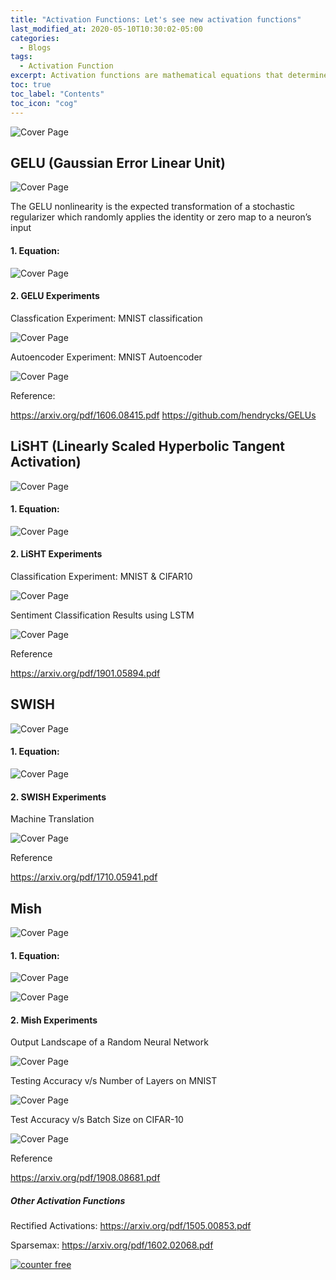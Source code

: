 ```yaml
---
title: "Activation Functions: Let's see new activation functions"
last_modified_at: 2020-05-10T10:30:02-05:00
categories:
  - Blogs
tags:
  - Activation Function
excerpt: Activation functions are mathematical equations that determine the output of a neural network.
toc: true
toc_label: "Contents"
toc_icon: "cog"
---
```


![Cover Page](https://missinglink.ai/wp-content/uploads/2018/11/activationfunction-1.png)

## GELU (Gaussian Error Linear Unit)

![Cover Page](/assets/images/gelu.png)

The GELU nonlinearity is the expected transformation of a stochastic regularizer which randomly applies the identity or zero map to a neuron’s input

#### 1. Equation:

![Cover Page](/assets/images/gelu_eq.png)

#### 2. GELU Experiments

Classfication Experiment: MNIST classification

![Cover Page](/assets/images/gelu_exp1.png)

Autoencoder Experiment: MNIST Autoencoder

![Cover Page](/assets/images/gelu_exp2.png)

Reference:

https://arxiv.org/pdf/1606.08415.pdf
https://github.com/hendrycks/GELUs

## LiSHT (Linearly Scaled Hyperbolic Tangent Activation)

![Cover Page](/assets/images/lisht.png)

#### 1. Equation:

![Cover Page](/assets/images/lisht_eq.png)

#### 2. LiSHT Experiments

Classification Experiment: MNIST & CIFAR10

![Cover Page](/assets/images/lisht_exp1.png)

Sentiment Classification Results using LSTM

![Cover Page](/assets/images/lisht_exp2.png)


Reference

https://arxiv.org/pdf/1901.05894.pdf

## SWISH

![Cover Page](/assets/images/swish.png)

#### 1. Equation:

![Cover Page](/assets/images/swish_eq.png)

#### 2. SWISH Experiments

Machine Translation

![Cover Page](/assets/images/swish_exp1.png)

Reference

https://arxiv.org/pdf/1710.05941.pdf

## Mish

![Cover Page](/assets/images/mish.png)

#### 1. Equation:

![Cover Page](/assets/images/mish_eq.png)

![Cover Page](/assets/images/mish_eq2.png)

#### 2. Mish Experiments

Output Landscape of a Random Neural Network

![Cover Page](/assets/images/mish_exp1.png)

Testing Accuracy v/s Number of Layers on MNIST

![Cover Page](/assets/images/mish_exp2.png)

Test Accuracy v/s Batch Size on CIFAR-10

![Cover Page](/assets/images/mish_exp3.png)


Reference

https://arxiv.org/pdf/1908.08681.pdf



##### Other Activation Functions

Rectified Activations: https://arxiv.org/pdf/1505.00853.pdf

Sparsemax: https://arxiv.org/pdf/1602.02068.pdf

<!-- hitwebcounter Code START -->
<a href="https://www.hitwebcounter.com" target="_blank">
<img src="https://hitwebcounter.com/counter/counter.php?page=7541383&style=0032&nbdigits=5&type=page&initCount=0" title="Web Counter" Alt="counter free"   border="0" >
</a>
